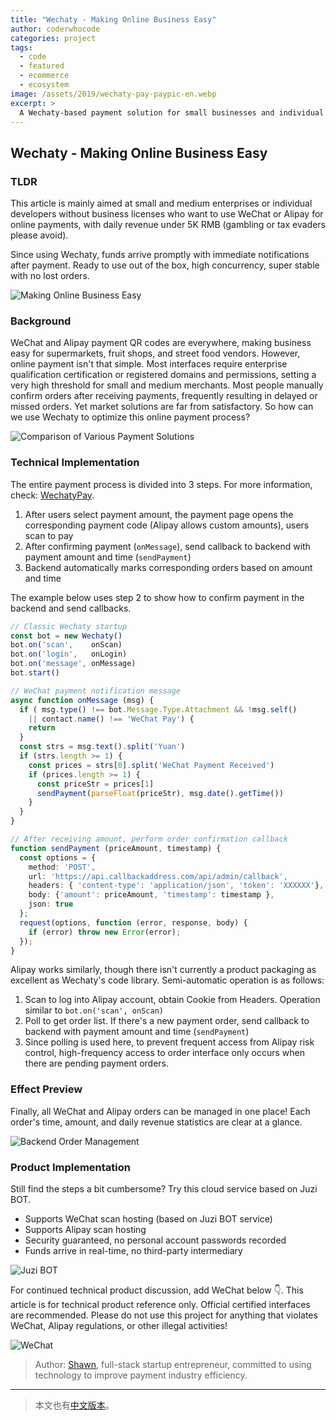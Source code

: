 ```yaml
---
title: "Wechaty - Making Online Business Easy"
author: coderwhocode
categories: project
tags:
  - code
  - featured
  - ecommerce
  - ecosystem
image: /assets/2019/wechaty-pay-paypic-en.webp
excerpt: >
  A Wechaty-based payment solution for small businesses and individual developers without business licenses, enabling instant WeChat and Alipay payment notifications and automatic order confirmations for daily revenues under 5K RMB.
---
```


## Wechaty - Making Online Business Easy

### TLDR

This article is mainly aimed at small and medium enterprises or individual developers without business licenses who want to use WeChat or Alipay for online payments, with daily revenue under 5K RMB (gambling or tax evaders please avoid).

Since using Wechaty, funds arrive promptly with immediate notifications after payment. Ready to use out of the box, high concurrency, super stable with no lost orders.

![Making Online Business Easy](/assets/2019/wechaty-pay-paypic-en.webp)

### Background

WeChat and Alipay payment QR codes are everywhere, making business easy for supermarkets, fruit shops, and street food vendors. However, online payment isn't that simple. Most interfaces require enterprise qualification certification or registered domains and permissions, setting a very high threshold for small and medium merchants. Most people manually confirm orders after receiving payments, frequently resulting in delayed or missed orders. Yet market solutions are far from satisfactory. So how can we use Wechaty to optimize this online payment process?

![Comparison of Various Payment Solutions](/assets/2019/wechaty-pay-paycompare-en.webp)

### Technical Implementation

The entire payment process is divided into 3 steps. For more information, check: [WechatyPay](https://github.com/coderwhocode/wechaty-pay).

1. After users select payment amount, the payment page opens the corresponding payment code (Alipay allows custom amounts), users scan to pay
2. After confirming payment (```onMessage```), send callback to backend with payment amount and time (```sendPayment```)
3. Backend automatically marks corresponding orders based on amount and time

The example below uses step 2 to show how to confirm payment in the backend and send callbacks.

```ts
// Classic Wechaty startup
const bot = new Wechaty()
bot.on('scan',    onScan)
bot.on('login',   onLogin)
bot.on('message', onMessage)
bot.start()

// WeChat payment notification message
async function onMessage (msg) {
  if ( msg.type() !== bot.Message.Type.Attachment && !msg.self()
    || contact.name() !== 'WeChat Pay') {
    return
  }
  const strs = msg.text().split('Yuan')
  if (strs.length >= 1) {
    const prices = strs[0].split('WeChat Payment Received')
    if (prices.length >= 1) {
      const priceStr = prices[1]
      sendPayment(parseFloat(priceStr), msg.date().getTime())
    }
  }
}

// After receiving amount, perform order confirmation callback
function sendPayment (priceAmount, timestamp) {
  const options = {
    method: 'POST',
    url: 'https://api.callbackaddress.com/api/admin/callback',
    headers: { 'content-type': 'application/json', 'token': 'XXXXXX'},
    body: {'amount': priceAmount, 'timestamp': timestamp },
    json: true
  };
  request(options, function (error, response, body) {
    if (error) throw new Error(error);
  });
}
```

Alipay works similarly, though there isn't currently a product packaging as excellent as Wechaty's code library. Semi-automatic operation is as follows:

1. Scan to log into Alipay account, obtain Cookie from Headers. Operation similar to `bot.on('scan', onScan)`
2. Poll to get order list. If there's a new payment order, send callback to backend with payment amount and time (```sendPayment```)
3. Since polling is used here, to prevent frequent access from Alipay risk control, high-frequency access to order interface only occurs when there are pending payment orders.

### Effect Preview

Finally, all WeChat and Alipay orders can be managed in one place! Each order's time, amount, and daily revenue statistics are clear at a glance.

![Backend Order Management](/assets/2019/wechaty-pay-paymentsx-en.webp)

### Product Implementation

Still find the steps a bit cumbersome? Try this cloud service based on Juzi BOT.

* Supports WeChat scan hosting (based on Juzi BOT service)
* Supports Alipay scan hosting
* Security guaranteed, no personal account passwords recorded
* Funds arrive in real-time, no third-party intermediary

![Juzi BOT](/assets/2019/wechaty-pay-botorange-en.webp)

For continued technical product discussion, add WeChat below 👇. This article is for technical product reference only. Official certified interfaces are recommended. Please do not use this project for anything that violates WeChat, Alipay regulations, or other illegal activities!

![WeChat](/assets/2019/wechaty-pay-wechat-en.webp)

> Author: [Shawn](https://mugglepay.com), full-stack startup entrepreneur, committed to using technology to improve payment industry efficiency.

---

> 本文也有[中文版本](/2019/07/12/wechaty-business-easy-pay/)。
